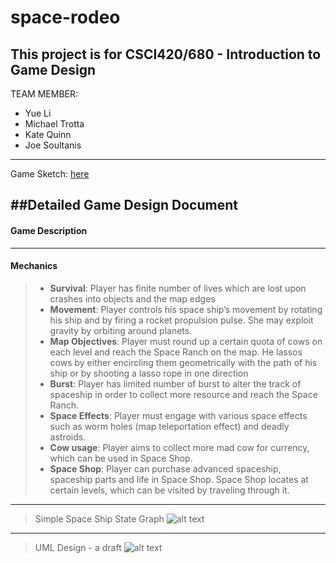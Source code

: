 space-rodeo
===========

This project is for CSCI420/680 - Introduction to Game Design
---
TEAM MEMBER:
* Yue Li 
* Michael Trotta
* Kate Quinn 
* Joe Soultanis

---
Game Sketch:
[here](https://docs.google.com/a/email.wm.edu/drawings/d/1xYh8jg4GNXSXfe8FnY6u53KfgXnZI5msjQjy0PmOp-g/edit?usp=sharing)

##Detailed Game Design Document
---

#### __Game Description__


----------

#### __Mechanics__
> * __Survival__: Player has finite number of lives which are lost upon crashes into objects and the map edges
> * __Movement__: Player controls his space ship’s movement by rotating his ship and by firing a rocket propulsion pulse. She may exploit gravity by orbiting around planets.
> * __Map Objectives__: Player must round up a certain quota of cows on each level and reach the Space Ranch on the map. He lassos cows by either encircling them geometrically with the path of his ship or by shooting a lasso rope in one direction
> * __Burst__: Player has limited number of burst to alter the track of spaceship in order to collect more resource and reach the Space Ranch.
> * __Space Effects__: Player must engage with various space effects such as worm holes (map teleportation effect) and deadly astroids.
> * __Cow usage__: Player aims to collect more mad cow for currency, which can be used in Space Shop.
> * __Space Shop__: Player can purchase advanced spaceship, spaceship parts and life in Space Shop. Space Shop locates at certain levels, which can be visited by traveling through it. 


----------


> Simple Space Ship State Graph
> ![alt text](https://github.com/mstrotta/space-rodeo/blob/master/Spaceship%20State.jpg "Logo Title Text 1")



----------
>UML Design - a draft
>![alt text](https://github.com/mstrotta/space-rodeo/blob/master/UML%20Design.jpg "Logo Title Text 1")


